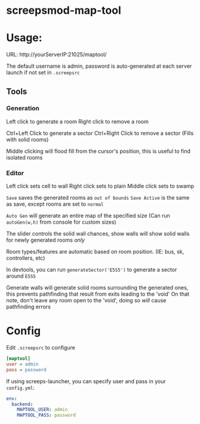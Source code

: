 # screepsmod-map-tool

# Usage: 

URL: http://yourServerIP:21025/maptool/ 

The default username is admin,
password is auto-generated at each server launch if not set in `.screepsrc`

## Tools

### Generation

Left click to generate a room
Right click to remove a room

Ctrl+Left Click to generate a sector
Ctrl+Right Click to remove a sector (Fills with solid rooms)

Middle clicking will flood fill from the cursor's position, 
this is useful to find isolated rooms

### Editor

Left click sets cell to wall
Right click sets to plain
Middle click sets to swamp


`Save` saves the generated rooms as `out of bounds`
`Save Active` is the same as save, except rooms are set to `normal`

`Auto Gen` will generate an entire map of the specified size (Can run `autoGen(w,h)` from console for custom sizes)

The slider controls the solid wall chances, show walls will show solid walls for 
newly generated rooms _only_

Room types/features are automatic based on room position. (IE: bus, sk, controllers, etc)

In devtools, you can run `generateSector('E5S5')` to generate a sector around `E5S5`

Generate walls will generate solid rooms surrounding the generated ones, this prevents pathfinding that result from exits leading to the 'void'
On that note, don't leave any room open to the 'void', doing so _will_ cause pathfinding errors

# Config

Edit `.screepsrc` to configure

```ini
[maptool]
user = admin
pass = password
```

If using screeps-launcher, you can specify user and pass in your `config.yml`:
```yaml
env:
  backend:
    MAPTOOL_USER: admin
    MAPTOOL_PASS: password
```

